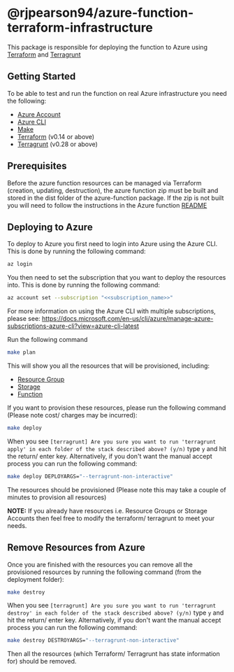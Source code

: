 # @rjpearson94/azure-function-terraform-infrastructure

This package is responsible for deploying the function to Azure using [Terraform](https://www.terraform.io/) and [Terragrunt](https://github.com/gruntwork-io/terragrunt)

## Getting Started

To be able to test and run the function on real Azure infrastructure you need the following:

- [Azure Account](https://azure.microsoft.com/en-gb/)
- [Azure CLI](https://docs.microsoft.com/en-us/cli/azure/?view=azure-cli-latest)
- [Make](https://www.gnu.org/software/make/manual/make.html)
- [Terraform](https://www.terraform.io/) (v0.14 or above)
- [Terragrunt](https://github.com/gruntwork-io/terragrunt) (v0.28 or above)

## Prerequisites

Before the azure function resources can be managed via Terraform (creation, updating, destruction), the azure function zip must be built and stored in the dist folder of the azure-function package. If the zip is not built you will need to follow the instructions in the Azure function [README](../../README.md)

## Deploying to Azure

To deploy to Azure you first need to login into Azure using the Azure CLI. This is done by running the following command:

```bash
az login
```

You then need to set the subscription that you want to deploy the resources into. This is done by running the following command:

```bash
az account set --subscription "<<subscription_name>>"
```

For more information on using the Azure CLI with multiple subscriptions, please see: <https://docs.microsoft.com/en-us/cli/azure/manage-azure-subscriptions-azure-cli?view=azure-cli-latest>

Run the following command

```bash
make plan
```

This will show you all the resources that will be provisioned, including:

- [Resource Group](https://docs.microsoft.com/en-us/azure/azure-resource-manager/resource-group-overview)
- [Storage](https://docs.microsoft.com/en-us/azure/storage/common/storage-account-overview)
- [Function](https://azure.microsoft.com/en-gb/services/functions)

If you want to provision these resources, please run the following command (Please note cost/ charges may be incurred):

```bash
make deploy
```

When you see `[terragrunt] Are you sure you want to run 'terragrunt apply' in each folder of the stack described above? (y/n)` type `y` and hit the return/ enter key. Alternatively, if you don't want the manual accept process you can run the following command:

```bash
make deploy DEPLOYARGS="--terragrunt-non-interactive"
```

The resources should be provisioned (Please note this may take a couple of minutes to provision all resources)

**NOTE:** If you already have resources i.e. Resource Groups or Storage Accounts then feel free to modify the terraform/ terragrunt to meet your needs.

## Remove Resources from Azure

Once you are finished with the resources you can remove all the provisioned resources by running the following command (from the deployment folder):

```bash
make destroy
```

When you see `[terragrunt] Are you sure you want to run 'terragrunt destroy' in each folder of the stack described above? (y/n)` type `y` and hit the return/ enter key. Alternatively, if you don't want the manual accept process you can run the following command:

```bash
make destroy DESTROYARGS="--terragrunt-non-interactive"
```

Then all the resources (which Terraform/ Terragrunt has state information for) should be removed.
